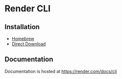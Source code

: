 # Render CLI

## Installation

- [Homebrew](https://render.com/docs/cli#homebrew-macos-linux)
- [Direct Download](https://render.com/docs/cli#direct-download)

## Documentation

Documentation is hosted at https://render.com/docs/cli
